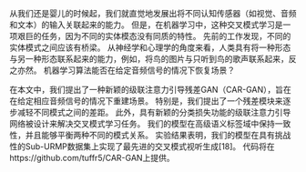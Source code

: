 从我们还是婴儿的时候起，我们就直觉地发展出将不同认知传感器（如视觉、音频和文本）的输入关联起来的能力。 但是，在机器学习中，这种交叉模式学习是一项艰巨的任务，因为不同的实体模态没有同质的特性。 先前的工作发现，不同的实体模式之间应该有桥梁。 从神经学和心理学的角度来看，人类具有将一种形态与另一种形态联系起来的能力，例如，将鸟的图片与只听到鸟的歌声联系起来，反之亦然。 机器学习算法能否在给定音频信号的情况下恢复场景？
   
在本文中，我们提出了一种新颖的级联注意力引导残差GAN（CAR-GAN），旨在在给定相应音频信号的情况下重建场景。 特别是，我们提出了一个残差模块来逐步减轻不同模式之间的差距。 此外，具有新颖的分类损失功能的级联注意力引导网络被设计来解决交叉模式学习任务。 我们的模型在高级语义标签域中保持一致性，并且能够平衡两种不同的模式关系。 实验结果表明，我们的模型在具有挑战性的Sub-URMP数据集上实现了最先进的交叉模式视听生成[18]。 代码将在https://github.com/tuffr5/CAR-GAN上提供。